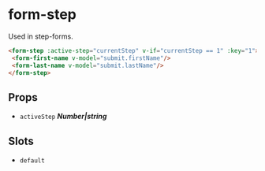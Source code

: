 
# form-step
Used in step-forms.

```html
<form-step :active-step="currentStep" v-if="currentStep == 1" :key="1">
 <form-first-name v-model="submit.firstName"/>
 <form-last-name v-model="submit.lastName"/>
</form-step>
```

## Props


- `activeStep` ***Number|string***

  


## Slots
- `default`

        





